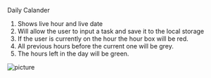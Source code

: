 Daily Calander

1. Shows live hour and live date
2. Will allow the user to input a task and save it to the local storage
3. If the user is currently on the hour the hour box will be red.
4. All previous hours before the current one will be grey.
5. The hours left in the day will be green.


![picture](img/CalendarApp.png)

